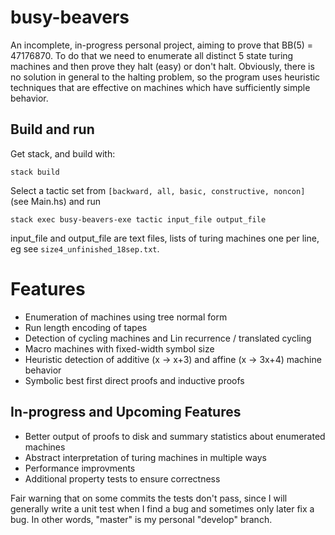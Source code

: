 # busy-beavers

An incomplete, in-progress personal project, aiming to prove that BB(5) = 47176870. To do that we need to enumerate all distinct 5 state turing machines and then prove they halt (easy) or don't halt. Obviously, there is no solution in general to the halting problem, so the program uses heuristic techniques that are effective on machines which have sufficiently simple behavior. 

## Build and run
Get stack, and build with: 

`stack build` 

Select a tactic set from 
`[backward, all, basic, constructive, noncon]`
(see Main.hs) and run

`stack exec busy-beavers-exe tactic input_file output_file`

input_file and output_file are text files, lists of turing machines one per line, eg see `size4_unfinished_18sep.txt`. 
# Features 
* Enumeration of machines using tree normal form
* Run length encoding of tapes
* Detection of cycling machines and Lin recurrence / translated cycling
* Macro machines with fixed-width symbol size
* Heuristic detection of additive (x -> x+3) and affine (x -> 3x+4) machine
  behavior 
* Symbolic best first direct proofs and inductive proofs

## In-progress and Upcoming Features
* Better output of proofs to disk and summary statistics about enumerated machines 
* Abstract interpretation of turing machines in multiple ways
* Performance improvments 
* Additional property tests to ensure correctness

Fair warning that on some commits the tests don't pass, since I will generally write a unit test when I find a bug and sometimes only later fix a bug. In other words, "master" is my personal "develop" branch.